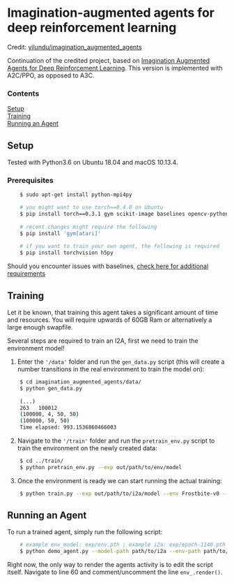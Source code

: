 # Imagination-augmented agents for deep reinforcement learning
Credit: [yilundu/imagination_augmented_agents](https://github.com/yilundu/imagination_augmented_agents)

Continuation of the credited project, based on [Imagination Augmented Agents for Deep Reinforcement Learning](https://arxiv.org/abs/1707.06203). This version is implemented with A2C/PPO, as opposed to A3C.

### Contents
[Setup](https://github.com/biggzlar/i2a#setup) <br>
[Training](https://github.com/biggzlar/i2a#training) <br>
[Running an Agent](https://github.com/biggzlar/i2a#running-an-agent)

## Setup

Tested with Python3.6 on Ubuntu 18.04 and macOS 10.13.4.

### Prerequisites
```bash
    $ sudo apt-get install python-mpi4py

    # you might want to use torch==0.4.0 on Ubuntu
    $ pip install torch==0.3.1 gym scikit-image baselines opencv-python
    
    # recent changes might require the following
    $ pip install 'gym[atari]'
    
    # if you want to train your own agent, the following is required
    $ pip install torchvision h5py
```

Should you encounter issues with baselines, [check here for additional requirements](https://github.com/openai/baselines)

## Training

Let it be known, that training this agent takes a significant amount of time and resources. You will require upwards of 60GB Ram or alternatively a large enough swapfile.

Several steps are required to train an I2A, first we need to train the environment model! 

1. Enter the `'/data'` folder and run the `gen_data.py` script (this will create a number transitions in the real environment to train the model on):

```bash
    $ cd imagination_augmented_agents/data/
    $ python gen_data.py
    
    (...)
    263   100012
    (100000, 4, 50, 50)
    (100000, 50, 50)
    Time elapsed: 993.1536860466003
```

2. Navigate to the `'/train'` folder and run the `pretrain_env.py` script to train the environment on the newly created data:

```bash
    $ cd ../train/
    $ python pretrain_env.py --exp out/path/to/env/model
```

3. Once the environment is ready we can start running the actual training:

```bash
    $ python train.py --exp out/path/to/i2a/model --env Frostbite-v0 --env-path env/model/path --snapshot 100 --eval 20
```

## Running an Agent

To run a trained agent, simply run the following script:

```bash
    # example env_model: exp/env.pth ; example i2a: exp/epoch-1140.pth
    $ python demo_agent.py --model-path path/to/i2a --env-path path/to/env/model
```

Right now, the only way to render the agents activity is to edit the script itself. Navigate to line 60 and comment/uncomment the line `env_.render()`.
